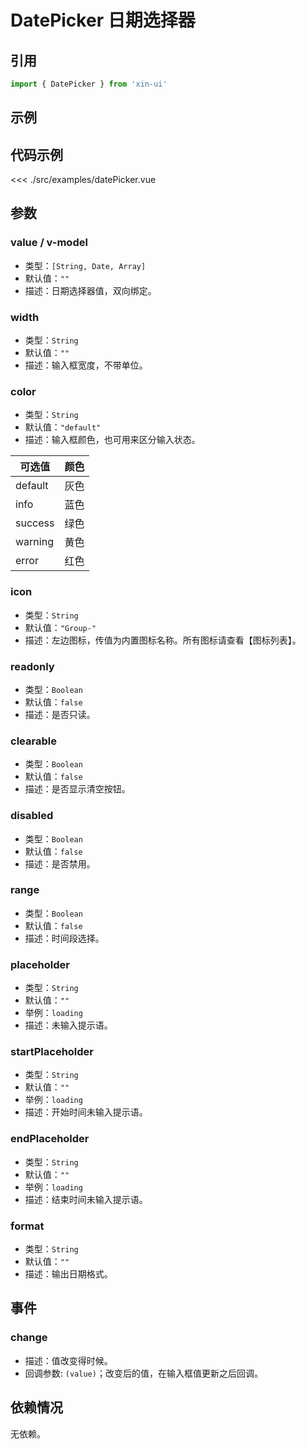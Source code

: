 # DatePicker 日期选择器

## 引用
```js
import { DatePicker } from 'xin-ui'
```

## 示例
<example-datePicker/>

## 代码示例
<<< ./src/examples/datePicker.vue

## 参数

### value / v-model

* 类型：`[String, Date, Array]`
* 默认值：`""`
* 描述：日期选择器值，双向绑定。

### width

* 类型：`String`
* 默认值：`""`
* 描述：输入框宽度，不带单位。

### color

* 类型：`String`
* 默认值：`"default"`
* 描述：输入框颜色，也可用来区分输入状态。

| 可选值 | 颜色 |
| - | - |
| default | 灰色 |
| info | 蓝色 |
| success | 绿色 |
| warning | 黄色 |
| error | 红色 |

### icon

* 类型：`String`
* 默认值：`"Group-"`
* 描述：左边图标，传值为内置图标名称。所有图标请查看【图标列表】。

### readonly

* 类型：`Boolean`
* 默认值：`false`
* 描述：是否只读。

### clearable

* 类型：`Boolean`
* 默认值：`false`
* 描述：是否显示清空按钮。

### disabled

* 类型：`Boolean`
* 默认值：`false`
* 描述：是否禁用。

### range

* 类型：`Boolean`
* 默认值：`false`
* 描述：时间段选择。

### placeholder

* 类型：`String`
* 默认值：`""`
* 举例：`loading`
* 描述：未输入提示语。

### startPlaceholder

* 类型：`String`
* 默认值：`""`
* 举例：`loading`
* 描述：开始时间未输入提示语。

### endPlaceholder

* 类型：`String`
* 默认值：`""`
* 举例：`loading`
* 描述：结束时间未输入提示语。

### format

* 类型：`String`
* 默认值：`""`
* 描述：输出日期格式。

## 事件

### change
* 描述：值改变得时候。
* 回调参数: `(value)`；改变后的值，在输入框值更新之后回调。

## 依赖情况

无依赖。






